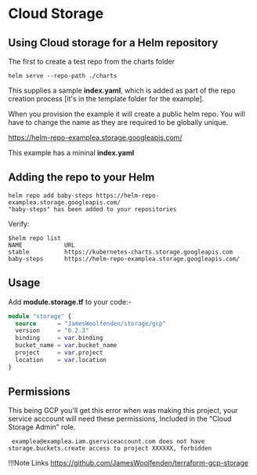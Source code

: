 # Cloud Storage

## Using Cloud storage for a Helm repository

The first to create a test repo from the charts folder

```cli
helm serve --repo-path ./charts
```

This supplies a sample **index.yaml**, which is added as part of the repo creation process [it's in the template folder for the example].

When you provision the example it will create a public helm repo. You will have to change the name as they are required to be globally unique. 

<https://helm-repo-examplea.storage.googleapis.com/>

This example has a mininal **index.yaml**

## Adding the repo to your Helm

```cli
helm repo add baby-steps https://helm-repo-examplea.storage.googleapis.com/
"baby-steps" has been added to your repositories
```

Verify:

```cli
$helm repo list
NAME            URL
stable          https://kubernetes-charts.storage.googleapis.com
baby-steps      https://helm-repo-examplea.storage.googleapis.com/
```

## Usage

Add **module.storage.tf** to your code:-

```terraform
module "storage" {
  source      = "JamesWoolfenden/storage/gcp"
  version     = "0.2.3"
  binding     = var.binding
  bucket_name = var.bucket_name
  project     = var.project
  location    = var.location
}
```

## Permissions

This being GCP you'll get this error when was making this project, your service acccount will need these permissions, Included in the "Cloud Storage Admin" role.

```error
 examplea@examplea.iam.gserviceaccount.com does not have storage.buckets.create access to project XXXXXX, forbidden
```

!!!Note Links
    <https://github.com/JamesWoolfenden/terraform-gcp-storage>